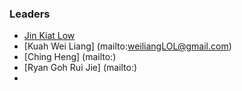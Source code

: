 ### Leaders
* [Jin Kiat Low](mailto:jklow79@yahoo.com)
* [Kuah Wei Liang] (mailto:weiliangLOL@gmail.com)
* [Ching Heng] (mailto:)
* [Ryan Goh Rui Jie] (mailto:)
*
